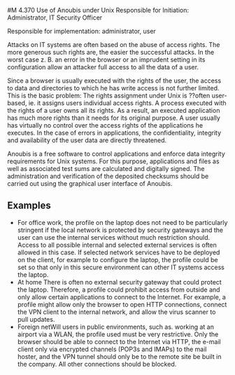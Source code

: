 #M 4.370 Use of Anoubis under Unix
Responsible for Initiation: Administrator, IT Security Officer

Responsible for implementation: administrator, user

Attacks on IT systems are often based on the abuse of access rights. The more generous such rights are, the easier the successful attacks. In the worst case z. B. an error in the browser or an imprudent setting in its configuration allow an attacker full access to all the data of a user.

Since a browser is usually executed with the rights of the user, the access to data and directories to which he has write access is not further limited. This is the basic problem: The rights assignment under Unix is ??often user-based, ie. it assigns users individual access rights. A process executed with the rights of a user owns all its rights. As a result, an executed application has much more rights than it needs for its original purpose. A user usually has virtually no control over the access rights of the applications he executes. In the case of errors in applications, the confidentiality, integrity and availability of the user data are directly threatened.

Anoubis is a free software to control applications and enforce data integrity requirements for Unix systems. For this purpose, applications and files as well as associated test sums are calculated and digitally signed. The administration and verification of the deposited checksums should be carried out using the graphical user interface of Anoubis.



## Examples 
* For office work, the profile on the laptop does not need to be particularly stringent if the local network is protected by security gateways and the user can use the internal services without much restriction should. Access to all possible internal and selected external services is often allowed in this case. If selected network services have to be deployed on the client, for example to configure the laptop, the profile could be set so that only in this secure environment can other IT systems access the laptop.
* At home There is often no external security gateway that could protect the laptop. Therefore, a profile could prohibit access from outside and only allow certain applications to connect to the Internet. For example, a profile might allow only the browser to open HTTP connections, connect the VPN client to the internal network, and allow the virus scanner to pull updates.
* Foreign netWill users in public environments, such as. working at an airport via a WLAN, the profile used must be very restrictive. Only the browser should be able to connect to the Internet via HTTP, the e-mail client only via encrypted channels (POP3s and IMAPs) to the mail hoster, and the VPN tunnel should only be to the remote site be built in the company. All other connections should be blocked.




